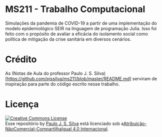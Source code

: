 # MS211 - Trabalho Computacional

Simulações da pandemia de COVID-19 a partir de uma implementação do modelo epidemiológico SEIR na linguagem de programação Julia. Isso foi feito com o propósito de avaliar a eficácia do isolamento social como política de mitigação da crise sanitária em diversos cenários.

# Crédito

As (Notas de Aula do professor Paulo J. S. Silva)[https://github.com/pjssilva/ms211/blob/master/README.md] serviram de inspiração para parte do código escrito nesse trabalho.

# Licença

<a rel="license" href="http://creativecommons.org/licenses/by-nc-sa/4.0/"><img
alt="Creative Commons License" style="border-width:0"
src="https://i.creativecommons.org/l/by-nc-sa/4.0/88x31.png" /></a><br /><span
xmlns:dct="http://purl.org/dc/terms/" property="dct:title">Esse repositório</span> by <a xmlns:cc="http://creativecommons.org/ns#"
href="https://github.com/pjssilva/ms211" property="cc:attributionName"
rel="cc:attributionURL">Paulo J. S. Silva</a> está licenciado sob a<a
rel="license" href="https://creativecommons.org/licenses/by-nc-sa/4.0/deed.pt_BR">Atribuição-NãoComercial-CompartilhaIgual 4.0 Internacional</a>.
